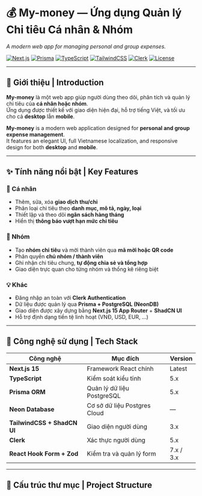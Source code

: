 # 💰 My-money — Ứng dụng Quản lý Chi tiêu Cá nhân & Nhóm  
*A modern web app for managing personal and group expenses.*

[![Next.js](https://img.shields.io/badge/Next.js-15-black?style=flat&logo=nextdotjs)](https://nextjs.org/)
[![Prisma](https://img.shields.io/badge/Prisma-ORM-2D3748?style=flat&logo=prisma)](https://www.prisma.io/)
[![TypeScript](https://img.shields.io/badge/TypeScript-5-blue?style=flat&logo=typescript)](https://www.typescriptlang.org/)
[![TailwindCSS](https://img.shields.io/badge/TailwindCSS-3-06B6D4?style=flat&logo=tailwindcss)](https://tailwindcss.com/)
[![Clerk](https://img.shields.io/badge/Auth-Clerk-orange?style=flat&logo=clerk)](https://clerk.dev/)
[![License](https://img.shields.io/badge/license-MIT-green)](./LICENSE)

---

## 🧭 Giới thiệu | Introduction

**My-money** là một web app giúp người dùng theo dõi, phân tích và quản lý chi tiêu của **cá nhân hoặc nhóm**.  
Ứng dụng được thiết kế với giao diện hiện đại, hỗ trợ tiếng Việt, và tối ưu cho cả **desktop** lẫn **mobile**.

**My-money** is a modern web application designed for **personal and group expense management**.  
It features an elegant UI, full Vietnamese localization, and responsive design for both **desktop** and **mobile**.

---

## ✨ Tính năng nổi bật | Key Features

### 👤 Cá nhân
- Thêm, sửa, xóa **giao dịch thu/chi**
- Phân loại chi tiêu theo **danh mục, mô tả, ngày, loại**
- Thiết lập và theo dõi **ngân sách hàng tháng**
- Hiển thị **thông báo vượt hạn mức chi tiêu**

### 👥 Nhóm
- Tạo **nhóm chi tiêu** và mời thành viên qua **mã mời hoặc QR code**
- Phân quyền **chủ nhóm / thành viên**
- Ghi nhận chi tiêu chung, **tự động chia sẻ và tổng hợp**
- Giao diện trực quan cho từng nhóm và thống kê riêng biệt

### 💡 Khác
- Đăng nhập an toàn với **Clerk Authentication**
- Dữ liệu được quản lý qua **Prisma + PostgreSQL (NeonDB)**
- Giao diện được xây dựng bằng **Next.js 15 App Router** + **ShadCN UI**
- Hỗ trợ định dạng tiền tệ linh hoạt (VNĐ, USD, EUR, ...)

---

## 🧩 Công nghệ sử dụng | Tech Stack

| Công nghệ | Mục đích | Version |
|------------|-----------|---------|
| **Next.js 15** | Framework React chính | Latest |
| **TypeScript** | Kiểm soát kiểu tĩnh | 5.x |
| **Prisma ORM** | Quản lý dữ liệu PostgreSQL | 5.x |
| **Neon Database** | Cơ sở dữ liệu Postgres Cloud | — |
| **TailwindCSS + ShadCN UI** | Giao diện người dùng | 3.x |
| **Clerk** | Xác thực người dùng | 5.x |
| **React Hook Form + Zod** | Kiểm tra và quản lý form | 7.x / 3.x |

---

## 📁 Cấu trúc thư mục | Project Structure